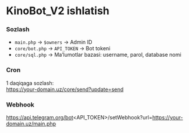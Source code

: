 # KinoBot_V2 ishlatish

### Sozlash
- `main.php` → `$owners` → Admin ID
- `core/bot.php` → `API_TOKEN` → Bot tokeni
- `core/sql.php` → Ma’lumotlar bazasi: username, parol, database nomi

### Cron
1 daqiqaga sozlash:  
https://your-domain.uz/core/send?update=send

### Webhook
https://api.telegram.org/bot<API_TOKEN>/setWebhook?url=https://your-domain.uz/main.php
